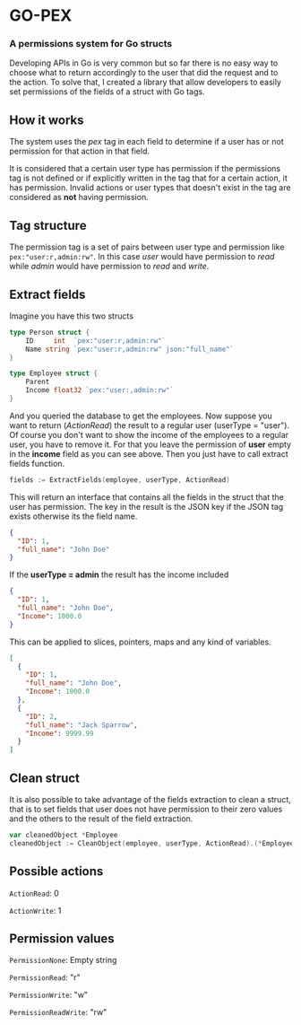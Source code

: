 # GO-PEX
### A permissions system for Go structs

Developing APIs in Go is very common but so far there is no easy way to choose what to return accordingly
to the user that did the request and to the action.
To solve that, I created a library that allow developers to easily set permissions of the fields of a struct with Go tags.

## How it works

The system uses the _pex_ tag in each field to determine if a user has or not permission for that action in that field.

It is considered that a certain user type has permission if the permissions tag is not defined or if explicitly written
in the tag that for a certain action, it has permission.
Invalid actions or user types that doesn't exist in the tag are considered as **not** having permission.

## Tag structure

The permission tag is a set of pairs between user type and permission like `pex:"user:r,admin:rw"`.
In this case _user_ would have permission to _read_ while _admin_ would have permission to _read_ and _write_.

## Extract fields
Imagine you have this two structs

```go
type Person struct {
    ID     int  `pex:"user:r,admin:rw"`
    Name string `pex:"user:r,admin:rw" json:"full_name"`
}

type Employee struct {
    Parent
    Income float32 `pex:"user:,admin:rw"`
}
```

And you queried the database to get the employees. Now suppose you want to return (_ActionRead_) the result to a regular
user (userType = "user"). Of course you don't want to show the income of the employees to a regular user, you have to remove it.
For that you leave the permission of **user** empty in the **income** field as you can see above. Then you just have to call
extract fields function.

```go
fields := ExtractFields(employee, userType, ActionRead)
```

This will return an interface that contains all the fields in the struct that the user has permission.
The key in the result is the JSON key if the JSON tag exists otherwise its the field name.

```json
{
  "ID": 1,
  "full_name": "John Doe"
}
```

If the **userType = admin** the result has the income included

```json
{
  "ID": 1,
  "full_name": "John Doe",
  "Income": 1000.0
}
```

This can be applied to slices, pointers, maps and any kind of variables.

```json
[
  {
    "ID": 1,
    "full_name": "John Doe",
    "Income": 1000.0
  },
  {
    "ID": 2,
    "full_name": "Jack Sparrow",
    "Income": 9999.99
  }
]
```

## Clean struct
It is also possible to take advantage of the fields extraction to clean a struct, that is to set fields that user does
not have permission to their zero values and the others to the result of the field extraction.

```go
var cleanedObject *Employee
cleanedObject := CleanObject(employee, userType, ActionRead).(*Employee)
```

## Possible actions

`ActionRead`: 0 

`ActionWrite`: 1 

## Permission values

`PermissionNone`: Empty string

`PermissionRead`: "r"

`PermissionWrite`: "w"

`PermissionReadWrite`: "rw"

